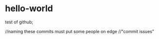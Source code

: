 # hello-world
test of github;

//naming these commits must put some people on edge
//"commit issues"
